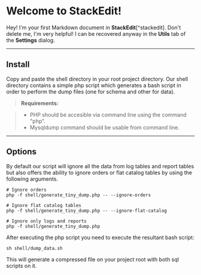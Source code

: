 Welcome to StackEdit!
===================


Hey! I'm your first Markdown document in **StackEdit**[^stackedit]. Don't delete me, I'm very helpful! I can be recovered anyway in the **Utils** tab of the <i class="icon-cog"></i> **Settings** dialog.

----------


Install
-------------

Copy and paste the shell directory in your root project directory. Our shell directory contains a simple php script which generates a bash script in order to perform the dump files (one for schema and other for data).

> **Requirements:**

> - PHP should be accesible via command line using the command "php".
> - Mysqldump command should be usable from command line.

----------


Options
-------------

By default our script will ignore all the data from log tables and report tables but also offers the ability to ignore orders or flat catalog tables by using the following arguments.

    # Ignore orders 
    php -f shell/generate_tiny_dump.php -- --ignore-orders
    
    # Ignore flat catalog tables
    php -f shell/generate_tiny_dump.php -- --ignore-flat-catalog
    
    # Ignore only logs and reports
    php -f shell/generate_tiny_dump.php

After executing the php script you need to execute the resultant bash script:

    sh shell/dump_data.sh
    
This will generate a compressed file on your project root with both sql scripts on it.
